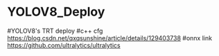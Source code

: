 # YOLOV8_Deploy
#YOLOV8's TRT deploy
#c++ cfg https://blog.csdn.net/qxqsunshine/article/details/129403738
#onnx link https://github.com/ultralytics/ultralytics
